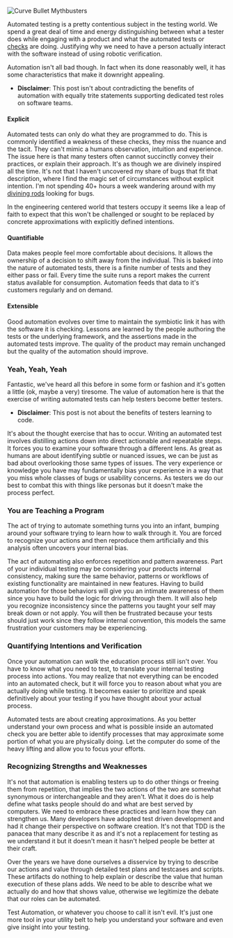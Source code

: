 ![Curve Bullet Mythbusters](http://www.brendanconnolly.net/wp-content/uploads/2016/05/mythbusterBulletCurve.jpg)

Automated testing is a pretty contentious subject in the testing world. We spend a great deal of time and energy distinguishing between what a tester does while engaging with a product and what the automated tests or [checks](http://www.satisfice.com/blog/archives/856) are doing. Justifying why we need to have a person actually interact with the software instead of using robotic verification. 

Automation isn't all bad though. In fact when its done reasonably well, it has some characteristics that make it downright appealing.
   
 + **Disclaimer**: This post isn't about contradicting the benefits of automation with equally trite statements supporting dedicated test roles on software teams. 


#### Explicit
Automated tests can only do what they are programmed to do. This is commonly identified a weakness of these checks, they miss the nuance and the tacit. They can't mimic a humans observation, intuition and experience. 
The issue here is that many testers often cannot succinctly convey their practices, or explain their approach. It's as though we are divinely inspired all the time. It's not that I haven't uncovered my share of bugs that fit that description, where I find the magic set of circumstances without explicit intention. I'm not spending 40+ hours a week wandering around with my [divining rods](https://en.wikipedia.org/wiki/Dowsing) looking for bugs. 

In the engineering centered world that testers occupy it seems like a leap of faith to expect that this won't be challenged or sought to be replaced by concrete approximations with explicitly defined intentions.

#### Quantifiable
Data makes people feel more comfortable about decisions. It allows the ownership of a decision to shift away from the individual.  This is baked into the nature of automated tests, there is a finite number of tests and they either pass or fail. Every time the suite runs a report makes the current status available for consumption. Automation feeds that data to it's customers regularly and on demand.

#### Extensible
Good automation evolves over time to maintain the symbiotic link it has with the software it is checking. Lessons are learned by the people authoring the tests or the underlying framework, and the assertions made in the automated tests improve. The quality of the product may remain unchanged but the quality of the automation should improve. 

### Yeah, Yeah, Yeah 

Fantastic, we've heard all this before in some form or fashion and it's gotten a little (ok, maybe a very) tiresome. The value of automation here is that the exercise of writing automated tests can help testers become better testers. 
   
 + **Disclaimer**: This post is not about the benefits of testers learning to code.

It's about the thought exercise that has to occur. Writing an automated test involves distilling actions down into direct actionable and repeatable steps. It forces you to examine your software through a different lens. As great as humans are about identifying subtle or nuanced issues, we can be just as bad about overlooking those same types of issues. The very experience or knowledge you have may fundamentally bias your experience in a way that you miss whole classes of bugs or usability concerns. As testers we do our best to combat this with things like personas but it doesn't make the process perfect. 

### You are Teaching a Program
The act of trying to automate something turns you into an infant, bumping around your software trying to learn how to walk through it. You are forced to recognize your actions and then reproduce them artificially and this analysis often uncovers your internal bias. 

The act of automating also enforces repetition and pattern awareness. Part of your individual testing may be considering your products internal consistency, making sure the same behavior, patterns or workflows of existing functionality are maintained in new features. Having to build automation for those behaviors will give you an intimate awareness of them since you have to build the logic for driving through them. It will also help you recognize inconsistency since the patterns you taught your self may break down or not apply. You will then be frustrated because your tests should just work since they follow internal convention, this models the same frustration your customers may be experiencing. 

### Quantifying Intentions and Verification
Once your automation can *walk* the education process still isn't over. You have to know what you need to test, to translate your internal testing process into actions. You may realize that not everything can be encoded into an automated check, but it will force you to reason about what you are actually doing while testing. It becomes easier to prioritize and speak definitively about your testing if you have thought about your actual process. 

Automated tests are about creating approximations. As you better understand your own process and what is possible inside an automated check you are better able to identify processes that may approximate some portion of what you are physically doing. Let the computer do some of the heavy lifting and allow you to focus your efforts. 

### Recognizing Strengths and Weaknesses

It's not that automation is enabling testers up to do other things or freeing them from repetition, that implies the two actions of the two are somewhat synonymous or interchangeable and they aren't. What it does do is help define what tasks people should do and what are best served by computers. We need to embrace these practices and learn how they can strengthen us. Many developers have adopted test driven development and had it change their perspective on software creation. It's not that TDD is the panacea that many describe it as and it's not a replacement for testing as we understand it but it doesn't mean it hasn't helped people be better at their craft.

Over the years we have done ourselves a disservice by trying to describe our actions and value through detailed test plans and testcases and scripts. These artifacts do nothing to help explain or describe the value that human execution of these plans adds. We need to be able to describe what we actually do and how that shows value, otherwise we legitimize the debate that our roles can be automated. 

Test Automation, or whatever you choose to call it isn't evil. It's just one more tool in your utility belt to help you understand your software and even give insight into your testing. 

